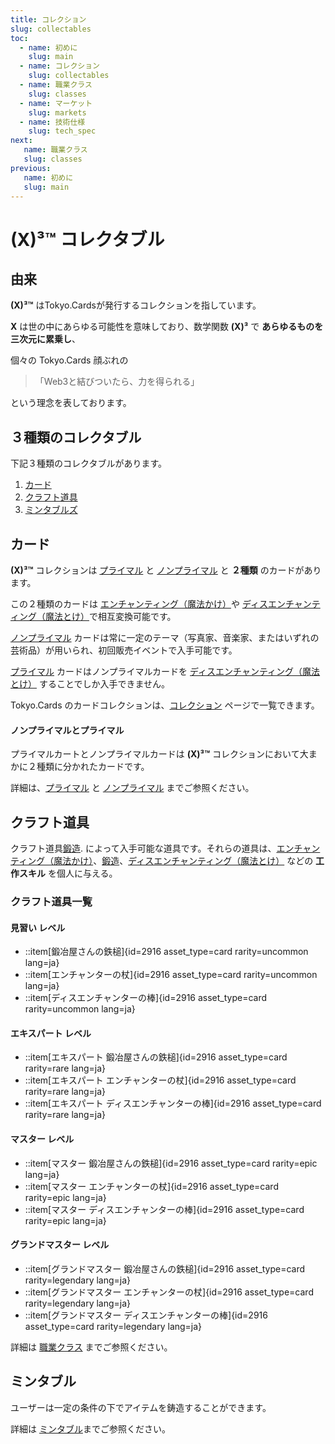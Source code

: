 ```yaml
---
title: コレクション
slug: collectables
toc:
  - name: 初めに 
    slug: main 
  - name: コレクション 
    slug: collectables 
  - name: 職業クラス 
    slug: classes 
  - name: マーケット 
    slug: markets 
  - name: 技術仕様 
    slug: tech_spec 
next: 
   name: 職業クラス
   slug: classes 
previous: 
   name: 初めに 
   slug: main 
---
```


# __(X)³™__ コレクタブル

## 由来
__(X)³™__ はTokyo.Cardsが発行するコレクションを指しています。

__X__ は世の中にあらゆる可能性を意味しており、数学関数 __(X)³__ で __あらゆるものを三次元に累乗し__、

個々の Tokyo.Cards 顔ぶれの 

> 「Web3と結びついたら、力を得られる」

という理念を表しております。

## ３種類のコレクタブル

下記３種類のコレクタブルがあります。

1. [カード](#カード)
2. [クラフト道具](#クラフト道具)
3. [ミンタブルズ](#ミンタブルズ)


## カード
__(X)³™__ コレクションは [プライマル](/wiki/?slug=/collectables/primals&lang=ja) と [ノンプライマル](/wiki/?slug=/collectables/non_primals&lang=ja) と __２種類__ のカードがあります。

この２種類のカードは [エンチャンティング（魔法かけ）](/wiki/?slug=classes&lang=ja#enchanter)や [ディスエンチャンティング（魔法とけ）](/wiki/?slug=classes&lang=ja#disenchanter)で相互変換可能です。

[ノンプライマル](/wiki/?slug=/collectables/non_primals&lang=ja) カードは常に一定のテーマ（写真家、音楽家、またはいずれの芸術品）が用いられ、初回販売イベントで入手可能です。

[プライマル](/wiki/?slug=/collectables/primals&lang=ja) カードはノンプライマルカードを [ディスエンチャンティング（魔法とけ）](/wiki/?slug=classes&lang=ja#disenchanter) することでしか入手できません。


Tokyo.Cards のカードコレクションは、[コレクション](/collections/?lang=ja) ページで一覧できます。

#### ノンプライマルとプライマル

プライマルカートとノンプライマルカードは __(X)³™__ コレクションにおいて大まかに２種類に分かれたカードです。

詳細は、[プライマル](/wiki/?slug=/collectables/primals&lang=ja) と [ノンプライマル](/wiki/?slug=/collectables/non_primals&lang=ja) までご参照ください。

## クラフト道具
クラフト道具[鍛造](/wiki/?slug=classes&lang=ja#forger). によって入手可能な道具です。それらの道具は、[エンチャンティング（魔法かけ）](/wiki/?slug=classes&lang=ja#enchanter)、[鍛造](/wiki/?slug=classes&lang=ja#forger)、[ディスエンチャンティング（魔法とけ）](/wiki/?slug=classes&lang=ja#disenchanter) などの __工作スキル__ を個人に与える。

### クラフト道具一覧

#### 見習い レベル 
- ::item[鍛冶屋さんの鉄槌]{id=2916 asset_type=card rarity=uncommon lang=ja} 
- ::item[エンチャンターの杖]{id=2916 asset_type=card rarity=uncommon lang=ja} 
- ::item[ディスエンチャンターの棒]{id=2916 asset_type=card rarity=uncommon lang=ja} 

#### エキスパート レベル 
- ::item[エキスパート 鍛冶屋さんの鉄槌]{id=2916 asset_type=card rarity=rare lang=ja} 
- ::item[エキスパート エンチャンターの杖]{id=2916 asset_type=card rarity=rare lang=ja} 
- ::item[エキスパート ディスエンチャンターの棒]{id=2916 asset_type=card rarity=rare lang=ja} 

#### マスター レベル 
- ::item[マスター 鍛冶屋さんの鉄槌]{id=2916 asset_type=card rarity=epic lang=ja} 
- ::item[マスター エンチャンターの杖]{id=2916 asset_type=card rarity=epic lang=ja} 
- ::item[マスター ディスエンチャンターの棒]{id=2916 asset_type=card rarity=epic lang=ja} 

#### グランドマスター レベル
- ::item[グランドマスター 鍛冶屋さんの鉄槌]{id=2916 asset_type=card rarity=legendary lang=ja} 
- ::item[グランドマスター エンチャンターの杖]{id=2916 asset_type=card rarity=legendary lang=ja} 
- ::item[グランドマスター ディスエンチャンターの棒]{id=2916 asset_type=card rarity=legendary lang=ja} 

詳細は [職業クラス](/wiki/slug=classes&lang=ja) までご参照ください。

## ミンタブル
ユーザーは一定の条件の下でアイテムを鋳造することができます。

詳細は [ミンタブル](#mintable)までご参照ください。
